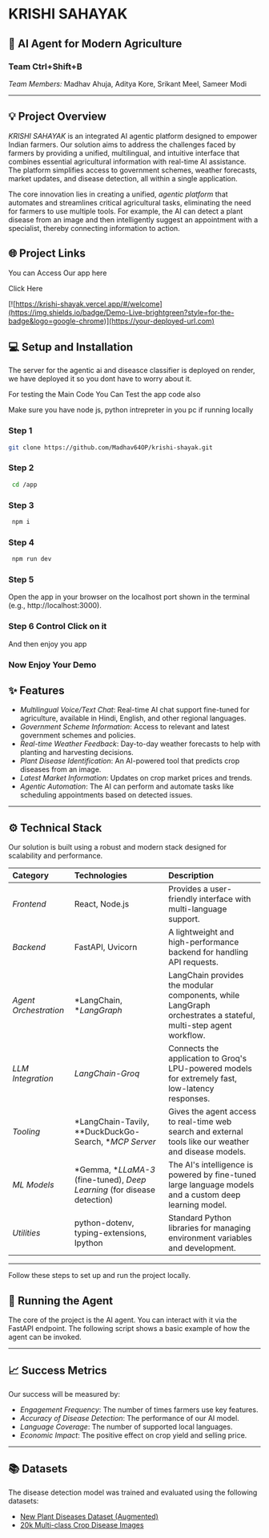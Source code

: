 # KRISHI SAHAYAK

## 🌾 AI Agent for Modern Agriculture

### Team Ctrl+Shift+B

*Team Members:* Madhav Ahuja, Aditya Kore, Srikant Meel, Sameer Modi

-----

## 💡 Project Overview

*KRISHI SAHAYAK* is an integrated AI agentic platform designed to empower Indian farmers. Our solution aims to address the challenges faced by farmers by providing a unified, multilingual, and intuitive interface that combines essential agricultural information with real-time AI assistance. The platform simplifies access to government schemes, weather forecasts, market updates, and disease detection, all within a single application.

The core innovation lies in creating a unified, *agentic platform* that automates and streamlines critical agricultural tasks, eliminating the need for farmers to use multiple tools. For example, the AI can detect a plant disease from an image and then intelligently suggest an appointment with a specialist, thereby connecting information to action.

## 🌐 Project Links
You can Access Our app here

Click Here

[![https://krishi-shayak.vercel.app/#/welcome](https://img.shields.io/badge/Demo-Live-brightgreen?style=for-the-badge&logo=google-chrome)](https://your-deployed-url.com)



## 💻 Setup and Installation

The server for the agentic ai and diseasce classifier is deployed on render, we have deployed it so you dont have to worry about it.

For testing the Main Code
You Can Test the app code also

Make sure you have node js, python intrepreter in you pc if running locally

### Step 1
```bash
git clone https://github.com/Madhav64OP/krishi-shayak.git
```

### Step 2
```bash
 cd /app
```

### Step 3
```bash
 npm i
```

### Step 4
```bash
 npm run dev
```

### Step 5
Open the app in your browser on the localhost port shown in the terminal (e.g., http://localhost:3000).


### Step 6 Control Click on it

And then enjoy you app
### Now Enjoy Your Demo

## ✨ Features

  * *Multilingual Voice/Text Chat*: Real-time AI chat support fine-tuned for agriculture, available in Hindi, English, and other regional languages.
  * *Government Scheme Information*: Access to relevant and latest government schemes and policies.
  * *Real-time Weather Feedback*: Day-to-day weather forecasts to help with planting and harvesting decisions.
  * *Plant Disease Identification*: An AI-powered tool that predicts crop diseases from an image.
  * *Latest Market Information*: Updates on crop market prices and trends.
  * *Agentic Automation*: The AI can perform and automate tasks like scheduling appointments based on detected issues.

-----

## ⚙ Technical Stack

Our solution is built using a robust and modern stack designed for scalability and performance.

| Category | Technologies | Description |
| :--- | :--- | :--- |
| *Frontend* | React, Node.js | Provides a user-friendly interface with multi-language support. |
| *Backend* | FastAPI, Uvicorn | A lightweight and high-performance backend for handling API requests. |
| *Agent Orchestration* | *LangChain, **LangGraph* | LangChain provides the modular components, while LangGraph orchestrates a stateful, multi-step agent workflow. |
| *LLM Integration* | *LangChain-Groq* | Connects the application to Groq's LPU-powered models for extremely fast, low-latency responses. |
| *Tooling* | *LangChain-Tavily, **DuckDuckGo-Search, **MCP Server* | Gives the agent access to real-time web search and external tools like our weather and disease models. |
| *ML Models* | *Gemma, **LLaMA-3* (fine-tuned), *Deep Learning* (for disease detection) | The AI's intelligence is powered by fine-tuned large language models and a custom deep learning model. |
| *Utilities* | python-dotenv, typing-extensions, Ipython | Standard Python libraries for managing environment variables and development. |

-----


Follow these steps to set up and run the project locally.


## 🚀 Running the Agent

The core of the project is the AI agent. You can interact with it via the FastAPI endpoint. The following script shows a basic example of how the agent can be invoked.

-----

## 📈 Success Metrics

Our success will be measured by:

  * *Engagement Frequency*: The number of times farmers use key features.
  * *Accuracy of Disease Detection*: The performance of our AI model.
  * *Language Coverage*: The number of supported local languages.
  * *Economic Impact*: The positive effect on crop yield and selling price.

-----

## 📚 Datasets

The disease detection model was trained and evaluated using the following datasets:

  * [New Plant Diseases Dataset (Augmented)](https://www.kaggle.com/datasets/vipoooool/new-plant-diseases-dataset?select=New+Plant+Diseases+Dataset%28Augmented%29)
  * [20k Multi-class Crop Disease Images](https://www.kaggle.com/datasets/jawadali1045/20k-multi-class-crop-disease-images)
